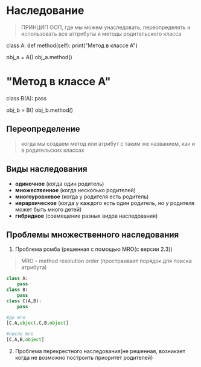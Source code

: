 # Наследование
> ПРИНЦИП ООП, где мы можем унаследовать, переопределять и использовать все аттрибуты и методы родительского класса

class A:
    def method(self):
        print("Метод в классе А")

obj_a = A()
obj_a.method()
# "Метод в классе А"

class B(A):
    pass

obj_b = B()
obj_b.method()

## Переопределение 
> когда мы создаем метод или атрибут с таким же названием, как и в родительских классах 

## Виды наследования 
* **одиночное** (когда один родитель)
* **множественное** (когда несколько родителей)
* **многоуровневое** (когда у родителя есть родитель)
* **иерархическое** (когда у каждого есть один родитель, но у родителя может
быть много детей)
* **гибридное** (совмещение разных видов наследования)

## Проблемы множественного наследования
1. Проблема ромба (решенная с помощью MRO(c версии 2.3))
> MRO - method resolution order (простраивает порядок для поиска атрибута)
```py
class A:
    pass
class B:
    pass
class C(A,B):
    pass

#до mro
[C,A,object,C,B,object]

#после mro
[C,A,B,object]
```

2. Проблема перекрестного наследования(не решенная, возникает когда не возможно построить приоритет родителей)
